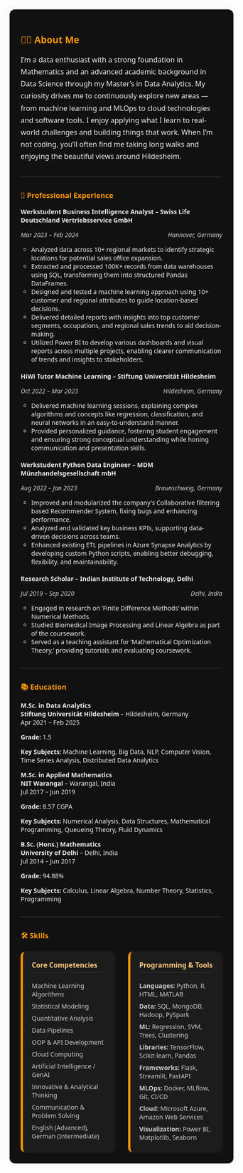 <div style="background-color:#111;padding:25px;border-radius:12px;box-shadow:0 0 10px rgba(255,152,0,0.15);font-family:'Segoe UI',sans-serif;color:#eee;">

<h2 style="color:#ff9800;">🧑‍💻 About Me</h2>

<p style="font-size:16px;line-height:1.7;">
I’m a data enthusiast with a strong foundation in Mathematics and an advanced academic background in Data Science through my Master’s in Data Analytics. My curiosity drives me to continuously explore new areas — from machine learning and MLOps to cloud technologies and software tools. I enjoy applying what I learn to real-world challenges and building things that work. When I’m not coding, you’ll often find me taking long walks and enjoying the beautiful views around Hildesheim.
</p>

<hr style="border:0;border-top:1px solid #333;margin:30px 0;"/>

<h3 style="color:#ff9800;">💼 Professional Experience</h3>

<ul style="list-style:none;padding-left:0;">
  <li>
    <strong>Werkstudent Business Intelligence Analyst – Swiss Life Deutschland Vertriebsservice GmbH</strong><br/>
    <p style="display: flex; justify-content: space-between; color: #ccc;">
        <span><em>Mar 2023 – Feb 2024</em></span>
        <span><em>Hannover, Germany</em></span>
    </p>
    <ul>
      <li>Analyzed data across 10+ regional markets to identify strategic locations for potential sales office expansion.</li>
      <li>Extracted and processed 100K+ records from data warehouses using SQL, transforming them into structured Pandas DataFrames.</li>
      <li>Designed and tested a machine learning approach using 10+ customer and regional attributes to guide location-based decisions.</li>
      <li>Delivered detailed reports with insights into top customer segments, occupations, and regional sales trends to aid decision-making.</li>
      <li>Utilized Power BI to develop various dashboards and visual reports across multiple projects, enabling clearer communication of trends and insights to stakeholders.</li>
    </ul>
  </li>
  <br/>
  <li>
    <strong>HiWi Tutor Machine Learning – Stiftung Universität Hildesheim</strong><br/>
    <p style="display: flex; justify-content: space-between; color: #ccc;">
      <span><em>Oct 2022 – Mar 2023</em></span>
      <span><em>Hildesheim, Germany</em></span>
    </p>
    <ul>
      <li>Delivered machine learning sessions, explaining complex algorithms and concepts like regression, classification, and neural networks in an easy-to-understand manner.</li>
      <li>Provided personalized guidance, fostering student engagement and ensuring strong conceptual understanding while honing communication and presentation skills.</li>
    </ul>
  </li>
  <br/>
  <li>
    <strong>Werkstudent Python Data Engineer – MDM Münzhandelsgesellschaft mbH</strong><br/>
    <p style="display: flex; justify-content: space-between; color: #ccc;">
      <span><em>Aug 2022 – Jan 2023</em></span>
      <span><em>Braunschweig, Germany</em></span>
    </p>
    <ul>
      <li>Improved and modularized the company's Collaborative filtering based Recommender System, fixing bugs and enhancing performance.</li>
      <li>Analyzed and validated key business KPIs, supporting data-driven decisions across teams.</li>
      <li>Enhanced existing ETL pipelines in Azure Synapse Analytics by developing custom Python scripts, enabling better debugging, flexibility, and maintainability.</li>
    </ul>
  </li>
  <br/>
  <li>
    <strong>Research Scholar – Indian Institute of Technology, Delhi</strong><br/>
    <p style="display: flex; justify-content: space-between; color: #ccc;">
        <span><em>Jul 2019 – Sep 2020</em></span>
        <span><em>Delhi, India</em></span>
    </p>
    <ul>
      <li>Engaged in research on ’Finite Difference Methods’ within Numerical Methods.</li>
      <li>Studied Biomedical Image Processing and Linear Algebra as part of the coursework.</li>
      <li>Served as a teaching assistant for ’Mathematical Optimization Theory,’ providing tutorials and evaluating coursework.</li>
    </ul>
  </li>
</ul>

<hr style="border:0;border-top:1px solid #333;margin:30px 0;"/>

<h3 style="color:#ff9800;">📚 Education</h3>

<div class="education-section">
  <div class="education-entry">
    <p><strong>M.Sc. in Data Analytics</strong><br>
    <strong>Stiftung Universität Hildesheim</strong> – Hildesheim, Germany<br>
    Apr 2021 – Feb 2025</p>
    <p><strong>Grade:</strong> 1.5</p>
    <p><strong>Key Subjects:</strong> Machine Learning, Big Data, NLP, Computer Vision, Time Series Analysis, Distributed Data Analytics</p>
  </div>
  
  <div class="education-entry">
    <p><strong>M.Sc. in Applied Mathematics</strong><br>
    <strong>NIT Warangal</strong> – Warangal, India<br>
    Jul 2017 – Jun 2019</p>
    <p><strong>Grade:</strong> 8.57 CGPA</p>
    <p><strong>Key Subjects:</strong> Numerical Analysis, Data Structures, Mathematical Programming, Queueing Theory, Fluid Dynamics</p>
  </div>
  
  <div class="education-entry">
    <p><strong>B.Sc. (Hons.) Mathematics</strong><br>
    <strong>University of Delhi</strong> – Delhi, India<br>
    Jul 2014 – Jun 2017</p>
    <p><strong>Grade:</strong> 94.88%</p>
    <p><strong>Key Subjects:</strong> Calculus, Linear Algebra, Number Theory, Statistics, Programming</p>
  </div>
</div>
<hr style="border:0;border-top:1px solid #333;margin:30px 0;"/>

<h3 style="color:#ff9800;">🛠️ Skills</h3>

<style>
.skills-section {
  display: grid;
  grid-template-columns: 1fr 1fr;
  gap: 30px;
  margin-top: 20px;
}

.skill-block {
  background-color: #1c1c1c;
  padding: 20px;
  border-left: 5px solid #ff9800;
  border-radius: 10px;
  box-shadow: 0 0 6px rgba(255,152,0,0.1);
}

.skill-block h3 {
  margin-top: 0;
  color: #ffcc80;
  font-size: 1.1em;
  border-bottom: 1px solid #333;
  padding-bottom: 5px;
}

.skill-block ul {
  list-style-type: none;
  padding: 0;
  margin: 0;
}

.skill-block ul li {
  padding: 4px 0;
  color: #ccc;
}
</style>

<div class="skills-section">

  <div class="skill-block">
    <h3>Core Competencies</h3>
    <ul>
      <li>Machine Learning Algorithms</li>
      <li>Statistical Modeling</li>
      <li>Quantitative Analysis</li>
      <li>Data Pipelines</li>
      <li>OOP & API Development</li>
      <li>Cloud Computing</li>
      <li>Artificial Intelligence / GenAI</li>
      <li>Innovative & Analytical Thinking</li>
      <li>Communication & Problem Solving</li>
      <li>English (Advanced), German (Intermediate)</li>
    </ul>
  </div>

  <div class="skill-block">
    <h3>Programming & Tools</h3>
    <ul>
      <li><strong>Languages:</strong> Python, R, HTML, MATLAB</li>
      <li><strong>Data:</strong> SQL, MongoDB, Hadoop, PySpark</li>
      <li><strong>ML:</strong> Regression, SVM, Trees, Clustering</li>
      <li><strong>Libraries:</strong> TensorFlow, Scikit-learn, Pandas</li>
      <li><strong>Frameworks:</strong> Flask, Streamlit, FastAPI</li>
      <li><strong>MLOps:</strong> Docker, MLflow, Git, CI/CD</li>
      <li><strong>Cloud:</strong> Microsoft Azure, Amazon Web Services</li>
      <li><strong>Visualization:</strong> Power BI, Matplotlib, Seaborn</li>
    </ul>
  </div>
</div>

</div>
